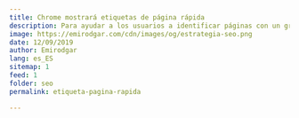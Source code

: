 ```yaml
---
title: Chrome mostrará etiquetas de página rápida
description: Para ayudar a los usuarios a identificar páginas con un gran tiempo de carga, Chrome 85 mostrará una etiqueta junto a aquellas con unos buenos valores en las Core Web  Vitals.
image: https://emirodgar.com/cdn/images/og/estrategia-seo.png
date: 12/09/2019
author: Emirodgar
lang: es_ES
sitemap: 1
feed: 1
folder: seo
permalink: etiqueta-pagina-rapida

--- 
```



<!--stackedit_data:
eyJoaXN0b3J5IjpbLTE0ODA4NTA0NjNdfQ==
-->